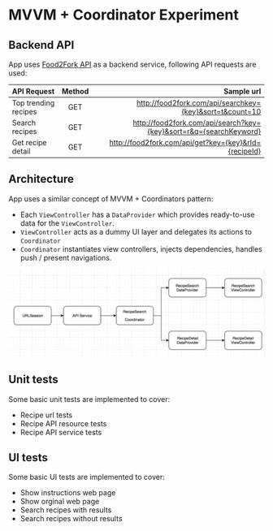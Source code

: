 # MVVM + Coordinator Experiment

## Backend API
App uses [Food2Fork API](http://food2fork.com/about/api) as a backend service, following API requests are used:

| API Request           | Method  |                                                           Sample url |
|:--------------------- |:-------:| --------------------------------------------------------------------:|
| Top trending recipes  |   GET   |              http://food2fork.com/api/searchkey={key}&sort=t&count=10|
| Search recipes        |   GET   |    http://food2fork.com/api/search?key={key}&sort=r&q={searchKeyword}|
| Get recipe detail     |   GET   |                 http://food2fork.com/api/get?key={key}&rId={recipeId}|

## Architecture
App uses a similar concept of MVVM + Coordinators pattern:
 
* Each `ViewController` has a `DataProvider` which provides ready-to-use data for the `ViewController`.  
* `ViewController` acts as a dummy UI layer and delegates its actions to `Coordinator` 
* `Coordinator` instantiates view controllers, injects dependencies, handles push / present navigations. 

![Architecture](https://github.com/NanDotWang/MVVM-Coordinator/blob/master/Docs/Architecture.png)

## Unit tests
Some basic unit tests are implemented to cover:

* Recipe url tests
* Recipe API resource tests
* Recipe API service tests

## UI tests
Some basic UI tests are implemented to cover:

* Show instructions web page
* Show orginal web page
* Search recipes with results
* Search recipes without results
